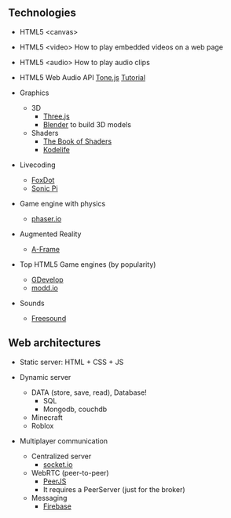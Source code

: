 ## Technologies

* HTML5 &lt;canvas&gt;

* HTML5 &lt;video&gt;
    How to play embedded videos on a web page

* HTML5 &lt;audio&gt;
    How to play audio clips

* HTML5 Web Audio API
    [Tone.js](https://tonejs.github.io/examples)
    [Tutorial](https://www.html5rocks.com/en/tutorials/webaudio/intro/)

* Graphics
    - 3D
        * [Three.js](https://threejs.org/)
        * [Blender](https://www.blender.org/features/animation/) to build 3D models
    - Shaders
        * [The Book of Shaders](https://thebookofshaders.com/)
        * [Kodelife](https://hexler.net/products/kodelife#downloads)

* Livecoding
    - [FoxDot](https://foxdot.org/)
    - [Sonic Pi](https://sonic-pi.net/)

* Game engine with physics
    - [phaser.io](https://phaser.io/)

* Augmented Reality
    - [A-Frame](https://aframe.io/blog/arjs/)

* Top HTML5 Game engines (by popularity)
    - [GDevelop](https://gdevelop-app.com/)
    - [modd.io](http://modd.io/)

* Sounds
    - [Freesound](https://freesound.org/)


## Web architectures

* Static server: HTML + CSS + JS

* Dynamic server
    - DATA (store, save, read), Database!
        * SQL
        * Mongodb, couchdb
    - Minecraft
    - Roblox

* Multiplayer communication
    - Centralized server
        - [socket.io](socket.io)
    - WebRTC (peer-to-peer)
        * [PeerJS](https://peerjs.com/)
        - It requires a PeerServer (just for the broker)
    - Messaging
        * [Firebase](https://firebase.google.com/docs/storage/web/start)
